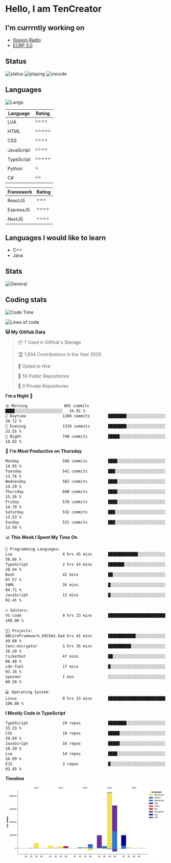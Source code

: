 # Hello, I am TenCreator

## I'm currrntly working on
- [Illusion Radio](https://illusionradio.co.uk/)
- [ECRP 3.0](http://github.com/Emerald-Coast-Roleplay/)

## Status
![status](https://api.statusbadges.me/badge/status/518334475038359555?simple=true&style=for-the-badge)
![playing](https://api.statusbadges.me/badge/playing/518334475038359555?style=for-the-badge)
![vscode](https://api.statusbadges.me/badge/vscode/518334475038359555?style=for-the-badge)

## Languages
![Langs](https://github-readme-stats.vercel.app/api/top-langs/?username=tencreator&layout=compact&theme=radical)


|Language|Rating|
|--------|------|
|LUA|⭐️⭐️⭐️⭐️|
|HTML|⭐️⭐️⭐️⭐️⭐️|
|CSS|⭐️⭐️⭐️⭐️|
|JavaScript|⭐️⭐️⭐️⭐️|
|TypeScript|⭐️⭐️⭐️⭐️⭐️|
|Python|⭐️|
|C#|⭐️⭐️ |

|Framework|Rating|
|--------|------|
|ReactJS|⭐️⭐️⭐|
|ExpressJS|⭐️⭐️⭐️⭐️|
|NextJS|⭐️⭐️⭐⭐️|

## Languages I would like to learn
- C++
- Java

## Stats
![General](https://github-readme-stats.vercel.app/api?username=tencreator&show_icons=true&theme=radical)

## Coding stats

<!--START_SECTION:waka-->
![Code Time](http://img.shields.io/badge/Code%20Time-521%20hrs%2050%20mins-blue)

![Lines of code](https://img.shields.io/badge/From%20Hello%20World%20I%27ve%20Written-2.2%20million%20lines%20of%20code-blue)

**🐱 My GitHub Data** 

> 📦 ? Used in GitHub's Storage 
 > 
> 🏆 1,934 Contributions in the Year 2025
 > 
> 💼 Opted to Hire
 > 
> 📜 55 Public Repositories 
 > 
> 🔑 0 Private Repositories 
 > 
**I'm a Night 🦉** 

```text
🌞 Morning                665 commits         ████░░░░░░░░░░░░░░░░░░░░░   16.91 % 
🌆 Daytime                1208 commits        ████████░░░░░░░░░░░░░░░░░   30.72 % 
🌃 Evening                1319 commits        ████████░░░░░░░░░░░░░░░░░   33.55 % 
🌙 Night                  740 commits         █████░░░░░░░░░░░░░░░░░░░░   18.82 % 
```
📅 **I'm Most Productive on Thursday** 

```text
Monday                   588 commits         ████░░░░░░░░░░░░░░░░░░░░░   14.95 % 
Tuesday                  541 commits         ███░░░░░░░░░░░░░░░░░░░░░░   13.76 % 
Wednesday                562 commits         ████░░░░░░░░░░░░░░░░░░░░░   14.29 % 
Thursday                 600 commits         ████░░░░░░░░░░░░░░░░░░░░░   15.26 % 
Friday                   578 commits         ████░░░░░░░░░░░░░░░░░░░░░   14.70 % 
Saturday                 532 commits         ███░░░░░░░░░░░░░░░░░░░░░░   13.53 % 
Sunday                   531 commits         ███░░░░░░░░░░░░░░░░░░░░░░   13.50 % 
```


📊 **This Week I Spent My Time On** 

```text
💬 Programming Languages: 
Lua                      4 hrs 45 mins       █████████████░░░░░░░░░░░░   50.66 % 
TypeScript               2 hrs 43 mins       ███████░░░░░░░░░░░░░░░░░░   28.94 % 
Bash                     42 mins             ██░░░░░░░░░░░░░░░░░░░░░░░   07.57 % 
YAML                     26 mins             █░░░░░░░░░░░░░░░░░░░░░░░░   04.71 % 
JavaScript               13 mins             █░░░░░░░░░░░░░░░░░░░░░░░░   02.41 % 

🔥 Editors: 
VS Code                  9 hrs 23 mins       █████████████████████████   100.00 % 

🐱‍💻 Projects: 
QBCoreFramework_E6C6A1.ba4 hrs 41 mins       ████████████░░░░░░░░░░░░░   49.88 % 
tenc-encryptor           3 hrs 35 mins       ██████████░░░░░░░░░░░░░░░   38.20 % 
ticketbot                47 mins             ██░░░░░░░░░░░░░░░░░░░░░░░   08.48 % 
cdn-fuel                 17 mins             █░░░░░░░░░░░░░░░░░░░░░░░░   03.16 % 
spooner                  1 min               ░░░░░░░░░░░░░░░░░░░░░░░░░   00.28 % 

💻 Operating System: 
Linux                    9 hrs 23 mins       █████████████████████████   100.00 % 
```

**I Mostly Code in TypeScript** 

```text
TypeScript               29 repos            ████████░░░░░░░░░░░░░░░░░   33.33 % 
CSS                      18 repos            █████░░░░░░░░░░░░░░░░░░░░   20.69 % 
JavaScript               16 repos            █████░░░░░░░░░░░░░░░░░░░░   18.39 % 
Lua                      14 repos            ████░░░░░░░░░░░░░░░░░░░░░   16.09 % 
EJS                      3 repos             █░░░░░░░░░░░░░░░░░░░░░░░░   03.45 % 
```



**Timeline**

![Lines of Code chart](https://raw.githubusercontent.com/tencreator/tencreator/main/assets/bar_graph.png)


<!--END_SECTION:waka-->

